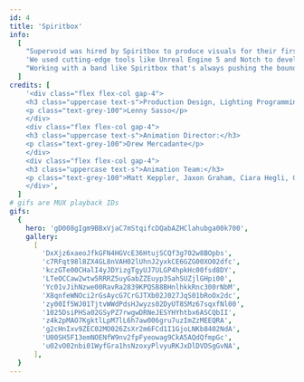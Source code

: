 ```yaml
---
id: 4
title: 'Spiritbox'
info:
  [
    "Supervoid was hired by Spiritbox to produce visuals for their first headlining tour in support of their album ETERNAL BLUE. The band wanted us to create a unique world for each song, focusing on environmental visuals that seamlessly blended with Lighting Designer Lenny Sasso's cues. Our goal was to transport the audience out of the theater and into an evolving abstract setting that matched the music.",
    'We used cutting-edge tools like Unreal Engine 5 and Notch to develop real-time animations that could be quickly adapted as the arrangements evolved.',
    "Working with a band like Spiritbox that's always pushing the boundaries of their music, we sought to capture their bleeding-edge mentality and create visuals that pushed the boundaries of what's previously been seen at a metal show into something that felt stadium-sized and as massive as the band's music.",
  ]
credits: [
    '<div class="flex flex-col gap-4">
    <h3 class="uppercase text-s">Production Design, Lighting Programming:</h3>
    <p class="text-grey-100">Lenny Sasso</p>
    </div>
    <div class="flex flex-col gap-4">
    <h3 class="uppercase text-s">Animation Director:</h3>
    <p class="text-grey-100">Drew Mercadante</p>
    </div>
    <div class="flex flex-col gap-4">
    <h3 class="uppercase text-s">Animation Team:</h3>
    <p class="text-grey-100">Matt Keppler, Jaxon Graham, Ciara Hegli, Grant Bouvier</p>
    </div>',
  ]
# gifs are MUX playback IDs
gifs:
  {
    hero: 'gD008gIgm9BBxVjaC7mStqifcDQabAZHClahubga00k700',
    gallery:
      [
        'DxXjz6xaeoJfkGFN4HGVcE36HtujSCQf3g702w8BOpbs',
        'c7RFqt98l8ZX4GL8nVAH02lUhnJ2yxkCE6GZG00XO02dfc',
        'kczGTe00CHalI4yJDYizgTgyUJ7ULGP4hpkHc00fsd8DY',
        'LTeOCCaw2wtw5RRRZ5uyGabZZEuyp3SahSUZjlGHpi00',
        'Yc01vJihNzwe00RavRa2839KPQSB8BHnlhkkRnc300rNbM',
        'X8qnfeWNOci2rGsAycG7CrGJTXb02J027JqS01bRoOx2dc',
        'zy00If5WJ01TjtvWWdPdsHJwyzs02DyUT8SMz67sqxfNl00',
        '1025DsiPHSa02GSyPZ7rwgwDRNeJESYHYhtbx6ASCQbII',
        'z4k2pMAO7KgktlLpM7lL6h7aw006gru7uzImZzMEEQRA',
        'g2cHnIxv9ZEC02MO026ZsXr2m6FCd1I1GjoLNKb8402NdA',
        'U00SH5F13emNOENfW9nv2fpFyeowag9CkA5AQdQfmpGc',
        'u02vO02nbi01WyfGra1hsNzoxyPlvyuRKJxDlDVDSgGvNA',
      ],
  }
---
```

